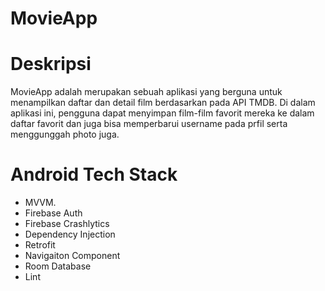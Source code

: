 # MovieApp

# Deskripsi 
MovieApp adalah merupakan sebuah aplikasi yang berguna untuk menampilkan daftar dan detail film berdasarkan pada API TMDB. Di dalam aplikasi ini, pengguna dapat menyimpan film-film favorit mereka ke dalam daftar favorit dan juga bisa memperbarui 
username pada prfil serta menggunggah photo juga.

# Android Tech Stack 

- MVVM.
- Firebase Auth
- Firebase Crashlytics
- Dependency Injection
- Retrofit
- Navigaiton Component
- Room Database
- Lint


